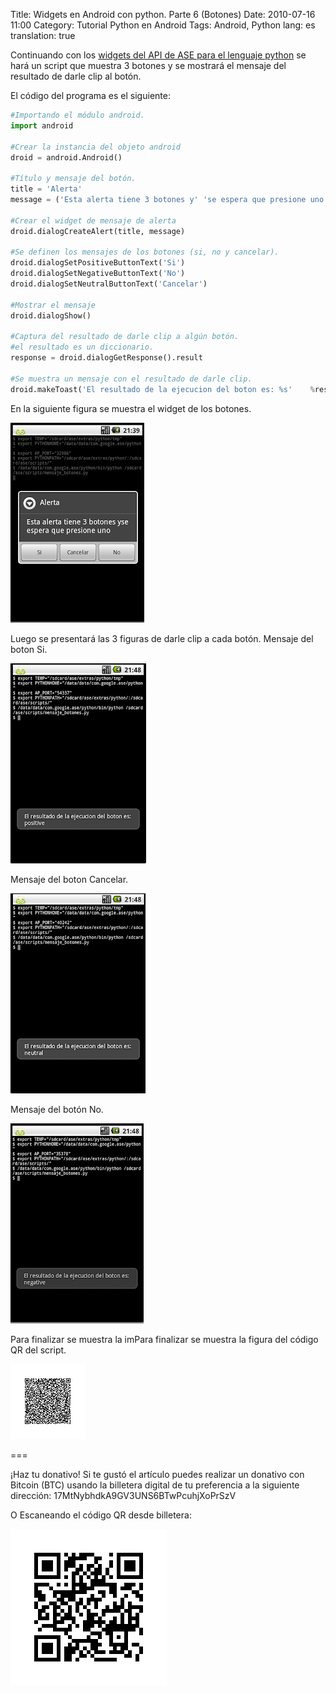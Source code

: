 Title: Widgets en Android con python. Parte 6 (Botones)
Date: 2010-07-16 11:00
Category: Tutorial Python en Android
Tags: Android, Python
lang: es
translation: true

Continuando con los [widgets del API de ASE para el lenguaje python](https://www.seraph.to/category/tutorial-python-en-android.html) se hará un script que muestra 3 botones y se mostrará el mensaje del resultado de darle clip al botón.


El código del programa es el siguiente:

```python
#Importando el módulo android.
import android

#Crear la instancia del objeto android
droid = android.Android()

#Título y mensaje del botón.
title = 'Alerta'
message = ('Esta alerta tiene 3 botones y' 'se espera que presione uno')
 
#Crear el widget de mensaje de alerta 
droid.dialogCreateAlert(title, message)
 
#Se definen los mensajes de los botones (si, no y cancelar).
droid.dialogSetPositiveButtonText('Si')
droid.dialogSetNegativeButtonText('No')
droid.dialogSetNeutralButtonText('Cancelar')

#Mostrar el mensaje
droid.dialogShow()

#Captura del resultado de darle clip a algún botón.
#el resultado es un diccionario.
response = droid.dialogGetResponse().result
 
#Se muestra un mensaje con el resultado de darle clip.
droid.makeToast('El resultado de la ejecucion del boton es: %s'    %response['which'])
```

En la siguiente figura se muestra el widget de los botones.

![Botones ](./images/botones2.png)

Luego se presentará las 3 figuras de darle clip a cada botón.
Mensaje del boton Si. 

![Boton - Si](./images/botones3.png)

Mensaje del boton Cancelar.

![Boton - Cancelar](./images/botones4.png)

Mensaje del botón No.

![Boton - No](./images/botones5.png)


Para finalizar se muestra la imPara finalizar se muestra la figura del código QR del script.


![Código](./images/botones1.png)


===

¡Haz tu donativo!
Si te gustó el artículo puedes realizar un donativo con Bitcoin (BTC)
usando la billetera digital de tu preferencia a la siguiente
dirección: 17MtNybhdkA9GV3UNS6BTwPcuhjXoPrSzV

O Escaneando el código QR desde billetera:

![17MtNybhdkA9GV3UNS6BTwPcuhjXoPrSzV](./images/17MtNybhdkA9GV3UNS6BTwPcuhjXoPrSzV.png)